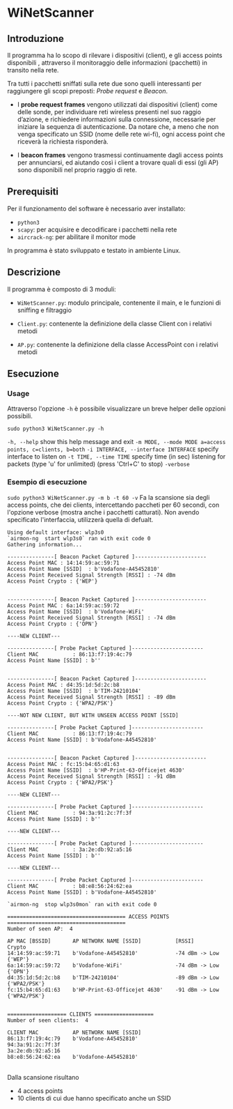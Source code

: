 ﻿# WiNetScanner
## Introduzione

Il programma ha lo scopo di rilevare i dispositivi (client), e gli access points disponibili , attraverso il monitoraggio delle informazioni (pacchetti) in transito nella rete.

Tra tutti i pacchetti sniffati sulla rete due sono quelli interessanti per raggiungere gli scopi preposti: *Probe request* e *Beacon*. 

- I **probe request frames** vengono utilizzati dai dispositivi (client) come delle sonde, per individuare reti wireless presenti nel suo raggio d’azione, e richiedere informazioni sulla connessione, necessarie per iniziare la sequenza di autenticazione.
Da notare che, a meno che non venga specificato un SSID (nome delle rete wi-fi), ogni access point che riceverà la richiesta risponderà.

- I **beacon frames** vengono trasmessi continuamente dagli access points per annunciarsi, ed aiutando così i client a trovare quali di essi (gli AP) sono disponibili nel proprio raggio di rete.

## Prerequisiti

Per il funzionamento del software è necessario aver installato:
- ```python3```
- ```scapy```: per acquisire e decodificare i pacchetti nella rete
- ```aircrack-ng```: per abilitare il monitor mode

In programma è stato sviluppato e testato in ambiente Linux.

## Descrizione

Il programma è composto di 3 moduli:

- ```WiNetScanner.py```: modulo principale, contenente il main, e le funzioni di sniffing e filtraggio

- ```Client.py```: contenente la definizione della classe Client con i relativi metodi

- ```AP.py```: contenente la definizione della classe AccessPoint con i  relativi metodi

## Esecuzione

### Usage
Attraverso l'opzione ```-h``` è possibile visualizzare un breve helper delle opzioni possibili.

 ```sudo python3 WiNetScanner.py -h```
 
```-h, --help``` show this help message and exit
```-m MODE, --mode MODE a=access points, c=clients, b=both```
```-i INTERFACE, --interface INTERFACE``` specify interface to listen on
```-t TIME, --time TIME``` specify time (in sec) listening for packets (type 'u' for unlimited) (press 'Ctrl+C' to stop)
```-verbose```


### Esempio di esecuzione
```sudo python3 WiNetScanner.py -m b -t 60 -v``` 
Fa la scansione sia degli access points, che dei clients, intercettando paccheti per 60 secondi, con l'opzione verbose (mostra anche i pacchetti catturati).
Non avendo specificato l'interfaccia, utilizzerà quella di defualt.

    Using default interface: wlp3s0
    `airmon-ng  start wlp3s0` ran with exit code 0
    Gathering information...

    ---------------[ Beacon Packet Captured ]-----------------------
    Access Point MAC : 14:14:59:ac:59:71  
    Access Point Name [SSID]  : b'Vodafone-A45452810'
    Access Point Received Signal Strength [RSSI] : -74 dBm
    Access Point Crypto : {'WEP'}


    ---------------[ Beacon Packet Captured ]-----------------------
    Access Point MAC : 6a:14:59:ac:59:72  
    Access Point Name [SSID]  : b'Vodafone-WiFi'
    Access Point Received Signal Strength [RSSI] : -74 dBm
    Access Point Crypto : {'OPN'}

    ----NEW CLIENT---

    ---------------[ Probe Packet Captured ]-----------------------
    Client MAC           : 86:13:f7:19:4c:79   
    Access Point Name [SSID] : b''


    ---------------[ Beacon Packet Captured ]-----------------------
    Access Point MAC : d4:35:1d:5d:2c:b8  
    Access Point Name [SSID]  : b'TIM-24210104'
    Access Point Received Signal Strength [RSSI] : -89 dBm
    Access Point Crypto : {'WPA2/PSK'}

    ----NOT NEW CLIENT, BUT WITH UNSEEN ACCESS POINT [SSID]

    ---------------[ Probe Packet Captured ]-----------------------
    Client MAC           : 86:13:f7:19:4c:79   
    Access Point Name [SSID] : b'Vodafone-A45452810'


    ---------------[ Beacon Packet Captured ]-----------------------
    Access Point MAC : fc:15:b4:65:d1:63  
    Access Point Name [SSID]  : b'HP-Print-63-Officejet 4630'
    Access Point Received Signal Strength [RSSI] : -91 dBm
    Access Point Crypto : {'WPA2/PSK'}

    ----NEW CLIENT---

    ---------------[ Probe Packet Captured ]-----------------------
    Client MAC           : 94:3a:91:2c:7f:3f   
    Access Point Name [SSID] : b''

    ----NEW CLIENT---

    ---------------[ Probe Packet Captured ]-----------------------
    Client MAC           : 3a:2e:db:92:a5:16   
    Access Point Name [SSID] : b''

    ----NEW CLIENT---

    ---------------[ Probe Packet Captured ]-----------------------
    Client MAC           : b8:e8:56:24:62:ea   
    Access Point Name [SSID] : b'Vodafone-A45452810'

    `airmon-ng  stop wlp3s0mon` ran with exit code 0

    ====================================== ACCESS POINTS ======================================
    Number of seen AP:  4

    AP MAC [BSSID]       AP NETWORK NAME [SSID]           [RSSI]                Crypto
    14:14:59:ac:59:71    b'Vodafone-A45452810'            -74 dBm -> Low        {'WEP'}
    6a:14:59:ac:59:72    b'Vodafone-WiFi'                 -74 dBm -> Low        {'OPN'}
    d4:35:1d:5d:2c:b8    b'TIM-24210104'                  -89 dBm -> Low        {'WPA2/PSK'}
    fc:15:b4:65:d1:63    b'HP-Print-63-Officejet 4630'    -91 dBm -> Low        {'WPA2/PSK'}


    =================== CLIENTS ===================
    Number of seen clients:  4

    CLIENT MAC           AP NETWORK NAME [SSID]
    86:13:f7:19:4c:79    b'Vodafone-A45452810'
    94:3a:91:2c:7f:3f
    3a:2e:db:92:a5:16
    b8:e8:56:24:62:ea    b'Vodafone-A45452810'

\
Dalla scansione risultano 
- 4 access points
- 10 clients di cui due hanno specificato anche un SSID


